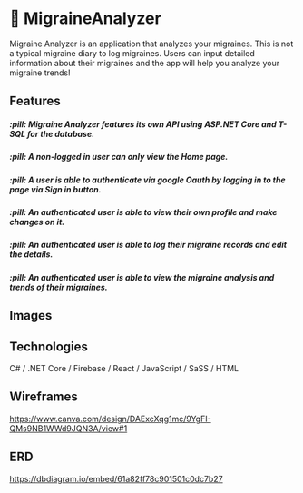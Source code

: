# :pill: MigraineAnalyzer

Migraine Analyzer is an application that analyzes your migraines. This is not a typical migraine diary to log migraines. 
Users can input detailed information about their migraines and the app will help you analyze your migraine trends!

## Features
<h5>:pill: Migraine Analyzer features its own API using ASP.NET Core and T-SQL for the database. </h5>
<h5>:pill: A non-logged in user can only view the Home page.</h5>
<h5>:pill: A user is able to authenticate via google Oauth by logging in to the page via Sign in button.</h5>
<h5>:pill: An authenticated user is able to view their own profile and make changes on it.</h5>
<h5>:pill: An authenticated user is able to log their migraine records and edit the details.</h5>
<h5>:pill: An authenticated user is able to view the migraine analysis and trends of their migraines.</h5>

## Images

## Technologies
C# / .NET Core / Firebase / React / JavaScript / SaSS / HTML


## Wireframes
https://www.canva.com/design/DAExcXqg1mc/9YgFI-QMs9NB1WWd9JQN3A/view#1

## ERD
https://dbdiagram.io/embed/61a82ff78c901501c0dc7b27
